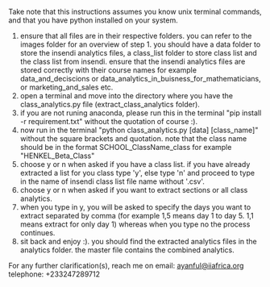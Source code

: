 Take note that this instructions assumes you know unix terminal commands, and that you have python installed on your system.

1. ensure that all files are in their respective folders. you can refer to the images folder for an overview of step 1. you should have a data folder to store the insendi analytics files, a class_list folder to store class list and the class list from insendi. ensure that the insendi analytics files are stored correctly with their course names for example data_and_deciscions or data_analytics_in_buisness_for_mathematicians, or marketing_and_sales etc.
2. open a terminal and move into the directory where you have the class_analytics.py file (extract_class_analytics folder).
3. if you are not runing anaconda, please run this in the terminal "pip install -r requirement.txt" without the quotation of course :).
4. now run in the terminal "python class_analytics.py [data] [class_name]" without the square brackets and quotation. note that the class name should be in the format SCHOOL_ClassName_class for example "HENKEL_Beta_Class"
5. choose y or n when asked if you have a class list. if you have already extracted a list for you class type 'y', else type 'n' and proceed to type in the name of insendi class list file name without '.csv'.
6. choose y or n when asked if you want to extract sections or all class analytics.
7. when you type in y, you will be asked to specify the days you want to extract separated by comma (for example 1,5 means day 1 to day 5. 1,1 means extract for only day 1) whereas when you type no the process continues.
8. sit back and enjoy :). you should find the extracted analytics files in the analytics folder. the master file contains the combined analytics.

For any further clarification(s), reach me on 
email: ayanful@iiafrica.org
telephone: +233247289712
